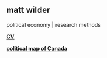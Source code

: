 ## matt wilder
political economy | research methods

<b>[CV](https://github.com/matt-wilder/mattwilder.net/edit/gh-pages/index.md)</b>

<b>[political map of Canada](https://github.com/matt-wilder/mattwilder.net/edit/gh-pages/index.md)</b>




